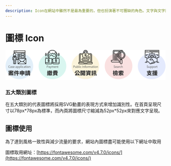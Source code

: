 ```yaml
---
description: Icon在網站中雖然不是最為重要的，但也扮演著不可獲缺的角色。文字與文字間適當的加上Icon能夠提高內容的辨識度，且讓畫面得到更多
---
```


# 圖標 Icon

![](../.gitbook/assets/icon_banner.png)

### 五大類別圖標

在五大類別的代表圖標將採用SVG動畫的表現方式來增加識別性。在首頁呈現尺寸以78px\*78px為標準，而內頁將圖標尺寸縮減為52px\*52px來對應文字呈現。

## 圖標使用

為了達到風格一致性與減少流量的要求，網站內圖標盡可能使用以下網址中取用

圖標取用網址：[https://fontawesome.com/v4.7.0/icons/](https://fontawesome.com/v4.7.0/icons/)

